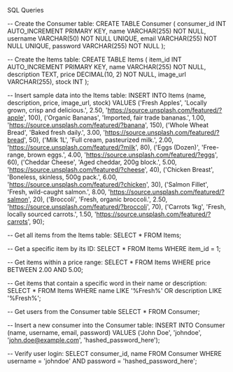 SQL Queries

-- Create the Consumer table:
CREATE TABLE Consumer (
    consumer_id INT AUTO_INCREMENT PRIMARY KEY,
    name VARCHAR(255) NOT NULL,
    username VARCHAR(50) NOT NULL UNIQUE,
    email VARCHAR(255) NOT NULL UNIQUE,
    password VARCHAR(255) NOT NULL
);

-- Create the Items table:
CREATE TABLE Items (
    item_id INT AUTO_INCREMENT PRIMARY KEY,
    name VARCHAR(255) NOT NULL,
    description TEXT,
    price DECIMAL(10, 2) NOT NULL,
    image_url VARCHAR(255),
    stock INT
);

-- Insert sample data into the Items table:
INSERT INTO Items (name, description, price, image_url, stock) VALUES
('Fresh Apples', 'Locally grown, crisp and delicious.', 2.50, 'https://source.unsplash.com/featured/?apple', 100),
('Organic Bananas', 'Imported, fair trade bananas.', 1.00, 'https://source.unsplash.com/featured/?banana', 150),
('Whole Wheat Bread', 'Baked fresh daily.', 3.00, 'https://source.unsplash.com/featured/?bread', 50),
('Milk 1L', 'Full cream, pasteurized milk.', 2.00, 'https://source.unsplash.com/featured/?milk', 80),
('Eggs (Dozen)', 'Free-range, brown eggs.', 4.00, 'https://source.unsplash.com/featured/?eggs', 60),
('Cheddar Cheese', 'Aged cheddar, 200g block.', 5.00, 'https://source.unsplash.com/featured/?cheese', 40),
('Chicken Breast', 'Boneless, skinless, 500g pack.', 6.00, 'https://source.unsplash.com/featured/?chicken', 30),
('Salmon Fillet', 'Fresh, wild-caught salmon.', 8.00, 'https://source.unsplash.com/featured/?salmon', 20),
('Broccoli', 'Fresh, organic broccoli.', 2.50, 'https://source.unsplash.com/featured/?broccoli', 70),
('Carrots 1kg', 'Fresh, locally sourced carrots.', 1.50, 'https://source.unsplash.com/featured/?carrots', 90);


--  Get all items from the Items table:
SELECT * FROM Items;

-- Get a specific item by its ID:
SELECT * FROM Items WHERE item_id = 1;

-- Get items within a price range:
SELECT * FROM Items WHERE price BETWEEN 2.00 AND 5.00;

-- Get items that contain a specific word in their name or description:
SELECT * FROM Items WHERE name LIKE '%Fresh%' OR description LIKE '%Fresh%';

-- Get users from the Consumer table
SELECT * FROM Consumer;

-- Insert a new consumer into the Consumer table:
INSERT INTO Consumer (name, username, email, password) VALUES ('John Doe', 'johndoe', 'john.doe@example.com', 'hashed_password_here');

-- Verify user login:
SELECT consumer_id, name FROM Consumer WHERE username = 'johndoe' AND password = 'hashed_password_here';
